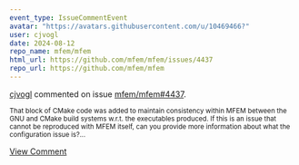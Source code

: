 ```yaml
---
event_type: IssueCommentEvent
avatar: "https://avatars.githubusercontent.com/u/10469466?"
user: cjvogl
date: 2024-08-12
repo_name: mfem/mfem
html_url: https://github.com/mfem/mfem/issues/4437
repo_url: https://github.com/mfem/mfem
---
```


<a href='https://github.com/cjvogl' target='_blank'>cjvogl</a> commented on issue <a href='https://github.com/mfem/mfem/issues/4437' target='_blank'>mfem/mfem#4437</a>.

<small>That block of CMake code was added to maintain consistency within MFEM between the GNU and CMake build systems w.r.t. the executables produced. If this is an issue that cannot be reproduced with MFEM itself, can you provide more information about what the configuration issue is?...</small>

<a href='https://github.com/mfem/mfem/issues/4437' target='_blank'>View Comment</a>
